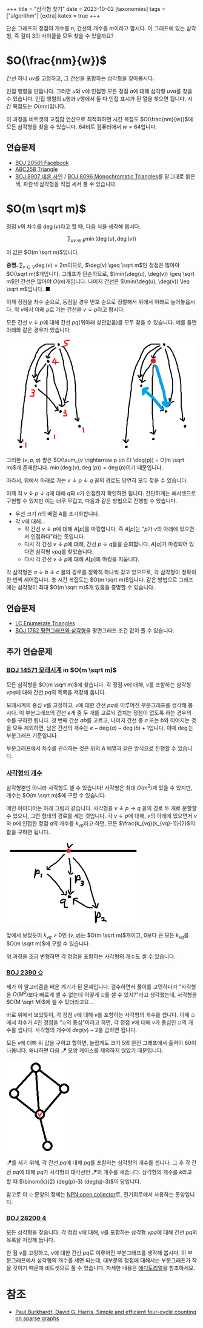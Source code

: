 +++
title = "삼각형 찾기"
date = 2023-10-02
[taxonomies]
tags = ["algorithm"]
[extra]
katex = true
+++

단순 그래프의 정점의 개수를 $n$, 간선의 개수를 $m$이라고 합시다. 이 그래프에 있는 삼각형, 즉 길이 3의 사이클을 모두 찾을 수 있을까요?

# $O(\frac{nm}{w})$
간선 하나 $uv$를 고정하고, 그 간선을 포함하는 삼각형을 찾아봅시다.

인접 행렬을 만듭니다. 그러면 $u$와 $v$에 인접한 모든 정점 $a$에 대해 삼각형 $uva$를 찾을 수 있습니다. 인접 행렬의 $u$행과 $v$행에서 둘 다 인접 표시가 된 열을 찾으면 됩니다. 시간 복잡도는 $O(nm)$입니다.

이 과정을 비트셋의 교집합 연산으로 최적화하면 시간 복잡도 $O(\frac{nm}{w})$에 모든 삼각형을 찾을 수 있습니다. 64비트 컴퓨터에서 $w = 64$입니다.

## 연습문제
- [BOJ 20501 Facebook](https://www.acmicpc.net/problem/20501)
- [ABC258 Triangle](https://atcoder.jp/contests/abc258/tasks/abc258_g)
- [BOJ 8907 네온 사인](https://www.acmicpc.net/problem/8907) / [BOJ 8096 Monochromatic Triangles](https://www.acmicpc.net/problem/8096)를 말그대로 붉은색, 파란색 삼각형을 직접 세서 풀 수 있습니다.

# $O(m \sqrt m)$
정점 $v$의 차수를 $\deg(v)$라고 할 때, 다음 식을 생각해 봅시다.

$$\sum_{uv \in E} \min(\deg(u), \deg(v))$$

이 값은 $O(m \sqrt m)$입니다.

**증명.** $\sum_{v \in V} \deg(v) = 2m$이므로, $\deg(v) \geq \sqrt m$인 정점은 많아야 $O(\sqrt m)$개입니다. 그래프가 단순하므로, $\min(\deg(u), \deg(v)) \geq \sqrt m$인 간선은 많아야 $O(m)$개입니다. 나머지 간선은 $\min(\deg(u), \deg(v)) \leq \sqrt m$입니다. ■

이제 정점을 차수 순으로, 동점일 경우 번호 순으로 정렬해서 위에서 아래로 늘어놓읍시다. 위 $v$에서 아래 $p$로 가는 간선을 $v \downarrow p$라고 합시다.

모든 간선 $v \downarrow p$에 대해 간선 $pq$(위아래 상관없음)를 모두 찾을 수 있습니다. 예를 들면 아래와 같은 경우가 있습니다.

![TODO: add subtitle](/images/triangle_downpq.png)

그러한 $(v, p, q)$ 쌍은 $O(\sum_{v \rightarrow p \in E} \deg(p)) = O(m \sqrt m)$개 존재합니다. $\min(\deg(v), \deg(p)) = \deg(p)$이기 때문입니다.

따라서, 위에서 아래로 가는 $v \downarrow p \downarrow q$ 꼴의 경로도 당연히 모두 찾을 수 있습니다.

이제 각 $v \downarrow p \downarrow q$에 대해 $q$와 $v$가 인접한지 확인하면 됩니다. 간단하게는 해시셋으로 구현할 수 있지만 이는 너무 무겁고, 다음과 같은 방법으로 진행할 수 있습니다.
- 우선 크기 $n$의 배열 $A$를 초기화합니다.
- 각 $v$에 대해...
  - 각 간선 $v \downarrow p$에 대해 $A[p]$를 마킹합니다. 즉 $A[p]$는 "$p$가 $v$의 아래에 있으면서 인접하다"라는 뜻입니다.
  - 다시 각 간선 $v \downarrow p$에 대해, 간선 $p \downarrow q$들을 순회합니다. $A[q]$가 마킹되어 있다면 삼각형 $vpq$를 찾았습니다.
  - 다시 각 간선 $v \downarrow p$에 대해 $A[p]$의 마킹을 지웁니다.

각 삼각형은 $a \downarrow b \downarrow c$ 꼴의 경로를 정확히 하나씩 갖고 있으므로, 각 삼각형이 정확히 한 번씩 세어집니다. 총 시간 복잡도는 $O(m \sqrt m)$입니다. 같은 방법으로 그래프에는 삼각형이 최대 $O(m \sqrt m)$개 있음을 증명할 수 있습니다.

## 연습문제
- [LC Enumerate Triangles](https://judge.yosupo.jp/problem/enumerate_triangles)
- [BOJ 1762 평면그래프와 삼각형](https://www.acmicpc.net/problem/1762)을 평면그래프 조건 없이 풀 수 있습니다.

## 추가 연습문제
### [BOJ 14571 모래시계](https://www.acmicpc.net/problem/14571) in $O(m \sqrt m)$
모든 삼각형을 $O(m \sqrt m)$에 찾습니다. 각 정점 $v$에 대해, $v$를 포함하는 삼각형 $vpq$에 대해 간선 $pq$의 목록을 저장해 둡니다.

모래시계의 중심 $v$를 고정하고, $v$에 대한 간선 $pq$로 이루어진 부분그래프를 생각해 봅시다. 이 부분그래프의 간선 $e$개 중 두 개를 고르되 겹치는 정점이 없도록 하는 경우의 수를 구하면 됩니다. 첫 번째 간선 $ab$를 고르고, 나머지 간선 중 $a$ 또는 $b$와 이어지는 것을 모두 제외하면, 남은 간선의 개수는 $e - \deg(a) - \deg(b) + 1$입니다. 이때 $\deg$는 부분그래프 기준입니다.

부분그래프에서 차수를 관리하는 것은 위의 $A$ 배열과 같은 방식으로 진행할 수 있습니다.

### [사각형의 개수](https://judge.yosupo.jp/problem/counting_c4)
삼각형뿐만 아니라 사각형도 셀 수 있습니다! 사각형은 최대 $O(m^2)$개 있을 수 있지만, 개수는 $O(m \sqrt m)$에 구할 수 있습니다.

메인 아이디어는 아래 그림과 같습니다. 사각형을 $v \downarrow p \rightarrow q$ 꼴의 경로 두 개로 분할할 수 있으니, 그런 형태의 경로를 세는 것입니다. 각 $v \downarrow p$에 대해, $v$의 아래에 있으면서 $v$와 $p$에 인접한 정점 $q$의 개수를 $k_{vp}$라고 하면, 모든 $\frac{k_{vq}(k_{vq}-1)}{2}$의 합을 구하면 됩니다.

![graph with directed edges v->p1, v->p2, v->p3, p1->q, and p3->q going downwards, and p2->q going upwards.](/images/count_4cycles.png)

앞에서 보았듯이 $k_{vq} > 0$인 $(v, q)$는 $O(m \sqrt m)$개이고, 0보다 큰 모든 $k_{vq}$를 $O(m \sqrt m)$에 구할 수 있습니다.

위 과정을 조금 변형하면 각 정점을 포함하는 사각형의 개수도 셀 수 있습니다.

### [BOJ 2390 ⎐](https://www.acmicpc.net/problem/2390)
제가 이 알고리즘을 배운 계기가 된 문제입니다. 검수하면서 풀이를 고민하다가 "사각형을 $O(M^2)$보다 빠르게 셀 수 없는데 어떻게 ⎐를 셀 수 있지?"라고 생각했는데, 사각형을 $O(M \sqrt M)$에 셀 수 있더라고요...

바로 위에서 보았듯이, 각 정점 $v$에 대해 $v$를 포함하는 사각형의 개수를 셉니다. 이제 ⎐에서 차수가 4인 정점을 "⎐의 중심"이라고 하면, 각 정점 $v$에 대해 $v$가 중심인 ⎐의 개수를 셉니다. 사각형의 개수에 $deg(v)-2$를 곱하면 됩니다.

모든 $v$에 대해 위 값을 구하고 합하면, 놀랍게도 크기 5의 완전 그래프에서 출력이 60이 나옵니다. 왜냐하면 다음 🪁 모양 케이스를 제외하지 않았기 때문입니다.

![undirected graph formed by joining two triangles with a common edge, one endpoint being labeled v and having one more edge sprout out of v.](/images/kite2390.png)

🪁를 세기 위해, 각 간선 $pq$에 대해 $pq$를 포함하는 삼각형의 개수를 셉니다. 그 후 각 간선 $pq$에 대해 $pq$가 사각형의 대각선인 🪁의 개수를 세줍니다. 삼각형의 개수를 $k$라고 할 때 $\binom{k}{2} (deg(p)-3) (deg(q)-3)$이 답입니다.

참고로 이 ⎐ 문양의 정체는 [NPN open collector](https://en.wikipedia.org/wiki/Open_collector)로, 전기회로에서 사용하는 문양입니다.

### [BOJ 28200 4](https://www.acmicpc.net/problem/28200)
모든 삼각형을 찾습니다. 각 정점 $v$에 대해, $v$를 포함하는 삼각형 $vpq$에 대해 간선 $pq$의 목록을 저장해 둡니다.

한 점 $v$를 고정하고, $v$에 대한 간선 $pq$로 이루어진 부분그래프를 생각해 봅시다. 이 부분그래프에서 삼각형의 개수를 세면 되는데, 대부분의 정점에 대해서는 부분그래프가 작을 것이기 때문에 비트셋으로 풀 수 있습니다. 자세한 내용은 [에디토리얼](https://qoj.ac/download.php?type=attachments&id=1212&r=2)을 참조하세요.

# 참조
- [Paul Burkhardt, David G. Harris, Simple and efficient four-cycle counting on sparse graphs](https://arxiv.org/abs/2303.06090)
